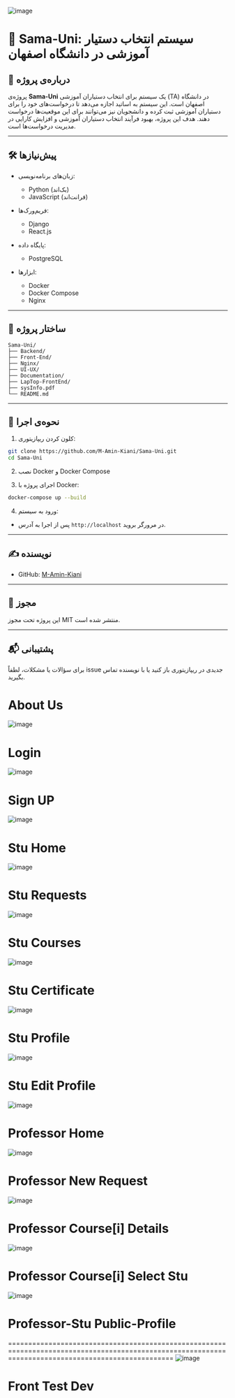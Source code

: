 ![image](https://github.com/M-Amin-Kiani/Sama-Uni/assets/100538655/d7232536-5c19-4c22-a3ab-add432a72070)

# 🏫 Sama-Uni: سیستم انتخاب دستیار آموزشی در دانشگاه اصفهان

## 📌 درباره‌ی پروژه

پروژه‌ی **Sama-Uni** یک سیستم برای انتخاب دستیاران آموزشی (TA) در دانشگاه اصفهان است. این سیستم به اساتید اجازه می‌دهد تا درخواست‌های خود را برای دستیاران آموزشی ثبت کرده و دانشجویان نیز می‌توانند برای این موقعیت‌ها درخواست دهند. هدف این پروژه، بهبود فرآیند انتخاب دستیاران آموزشی و افزایش کارایی در مدیریت درخواست‌ها است.

---

## 🛠️ پیش‌نیازها

- زبان‌های برنامه‌نویسی:
  - Python (بک‌اند)
  - JavaScript (فرانت‌اند)

- فریم‌ورک‌ها:
  - Django
  - React.js

- پایگاه داده:
  - PostgreSQL

- ابزارها:
  - Docker
  - Docker Compose
  - Nginx

---

## 📂 ساختار پروژه

```
Sama-Uni/
├── Backend/
├── Front-End/
├── Nginx/
├── UI-UX/
├── Documentation/
├── LapTop-FrontEnd/
├── sysInfo.pdf
└── README.md
```

---

## 🚀 نحوه‌ی اجرا

1. کلون کردن ریپازیتوری:
```bash
git clone https://github.com/M-Amin-Kiani/Sama-Uni.git
cd Sama-Uni
```

2. نصب Docker و Docker Compose

3. اجرای پروژه با Docker:
```bash
docker-compose up --build
```

4. ورود به سیستم:
- پس از اجرا به آدرس `http://localhost` در مرورگر بروید.

---

## ✍️ نویسنده

- GitHub: [M-Amin-Kiani](https://github.com/M-Amin-Kiani)

---

## 📄 مجوز

این پروژه تحت مجوز MIT منتشر شده است.

---

## 📬 پشتیبانی

برای سؤالات یا مشکلات، لطفاً issue جدیدی در ریپازیتوری باز کنید یا با نویسنده تماس بگیرید.

About Us
=====================================================================================================================================================
![image](https://github.com/M-Amin-Kiani/Sama-Uni/assets/100538655/1523b56f-273b-41f1-96f7-fa03297cc861)

Login
=====================================================================================================================================================
![image](https://github.com/M-Amin-Kiani/Sama-Uni/assets/100538655/697216a2-fcba-4036-8c70-ec5415f18436)

Sign UP
=====================================================================================================================================================
![image](https://github.com/M-Amin-Kiani/Sama-Uni/assets/100538655/831c0b2c-60ed-484c-84b0-de586592473b)       

Stu Home
=====================================================================================================================================================
![image](https://github.com/M-Amin-Kiani/Sama-Uni/assets/100538655/748f1cbd-9f54-4b01-9a5f-e305e7eee4f9)

Stu Requests
=====================================================================================================================================================
![image](https://github.com/M-Amin-Kiani/Sama-Uni/assets/100538655/52cf2503-cf71-40d6-bfb4-7ab7895dd2da)

Stu Courses
=====================================================================================================================================================
![image](https://github.com/M-Amin-Kiani/Sama-Uni/assets/100538655/5cc138f6-4220-40f0-8fc9-f06ff76234d5)

Stu Certificate
=====================================================================================================================================================
![image](https://github.com/M-Amin-Kiani/Sama-Uni/assets/100538655/9c2a7938-8f84-4158-b495-b85de22b86a4)

Stu Profile
=====================================================================================================================================================
![image](https://github.com/M-Amin-Kiani/Sama-Uni/assets/100538655/990cd8bd-3aed-44ad-ab2e-10bd86c968b4)

Stu Edit Profile
=====================================================================================================================================================
![image](https://github.com/M-Amin-Kiani/Sama-Uni/assets/100538655/034a493a-d68f-4f9e-82b7-cc79310ccc69)

Professor Home
=====================================================================================================================================================
![image](https://github.com/M-Amin-Kiani/Sama-Uni/assets/100538655/8cc68d09-7a35-41d6-a3fc-13c7a17ab454)

Professor New Request
=====================================================================================================================================================
![image](https://github.com/M-Amin-Kiani/Sama-Uni/assets/100538655/fa87659b-8aa3-436d-86da-474563a1346c)

Professor Course[i] Details
=====================================================================================================================================================
![image](https://github.com/M-Amin-Kiani/Sama-Uni/assets/100538655/003feecb-b5a6-4ce7-96c1-f35ca8437ee2)

Professor Course[i] Select Stu
=====================================================================================================================================================
![image](https://github.com/M-Amin-Kiani/Sama-Uni/assets/100538655/58dda984-0a72-4621-8cb3-9f3c39baf4d4)

Professor-Stu Public-Profile
=====================================================================================================================================================

=====================================================================================================================================================
![image](https://github.com/M-Amin-Kiani/Sama-Uni/assets/100538655/b937f97b-5d5d-4645-9a51-8c5031e2fdee)

Front Test Dev
=====================================================================================================================================================

